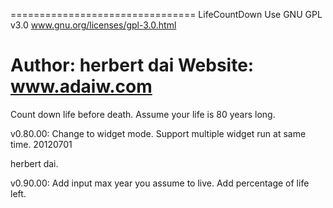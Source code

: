 ================================
LifeCountDown
Use GNU GPL v3.0 
www.gnu.org/licenses/gpl-3.0.html

Author: herbert dai
Website: www.adaiw.com
================================

Count down life before death.
Assume your life is 80 years long.

v0.80.00:
Change to widget mode. 
Support multiple widget run at same time.
20120701

herbert dai.

v0.90.00:
Add input max year you assume to live.
Add percentage of life left.

